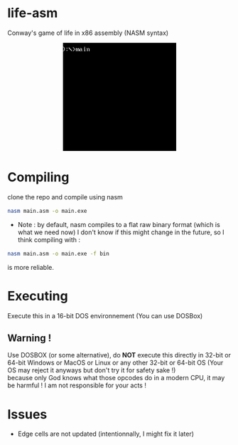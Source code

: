 # life-asm
Conway's game of life in x86 assembly (NASM syntax)
<br />
<p align="center">
<img src="https://github.com/A-Rain-Lover/life-asm/blob/master/screenshot.gif" />
</p>

# Compiling
clone the repo and compile using nasm
```bash
nasm main.asm -o main.exe
```
* Note : by default, nasm compiles to a flat raw binary format (which is what we need now) I don't know if this might change in the future, so I think compiling with :
```bash 
nasm main.asm -o main.exe -f bin
```
is more reliable.

# Executing
Execute this in a 16-bit DOS environnement (You can use DOSBox) 
## Warning !	
Use DOSBOX (or some alternative), do __NOT__ execute this directly in 32-bit or 64-bit Windows or MacOS or Linux or any other 32-bit or 64-bit OS (Your OS may reject it anyways but don't try it for safety sake !)	
because only God knows what those opcodes do in a modern CPU, it may be harmful ! I am not responsible for your acts !

# Issues
* Edge cells are not updated (intentionnally, I might fix it later)
